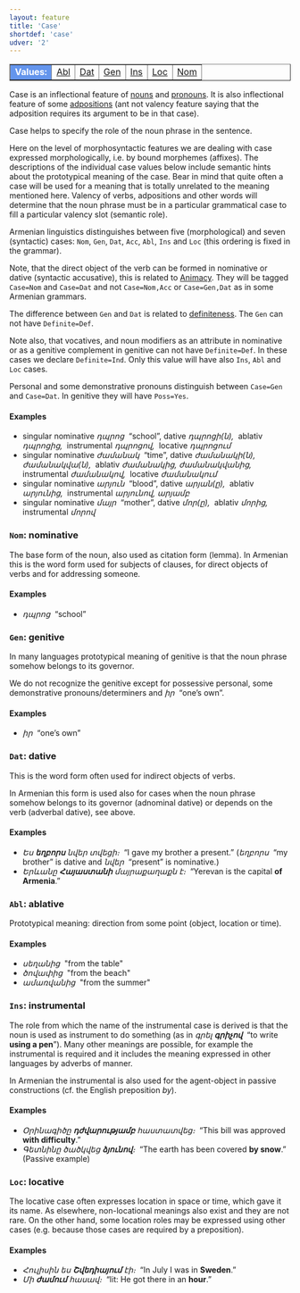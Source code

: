 ```yaml
---
layout: feature
title: 'Case'
shortdef: 'case'
udver: '2'
---
```


<table class="typeindex" border="1">
<tr>
  <td style="background-color:cornflowerblue;color:white"><strong>Values:</strong> </td>
  <td><a href="#Abl">Abl</a></td>
  <td><a href="#Dat">Dat</a></td>
  <td><a href="#Gen">Gen</a></td>
  <td><a href="#Ins">Ins</a></td>
  <td><a href="#Loc">Loc</a></td>
  <td><a href="#Nom">Nom</a></td>
</tr>
</table>

Case is an inflectional feature of [nouns](NOUN) and
[pronouns](PRON). It is also inflectional feature of some [adpositions](ADP) (ant not valency feature saying that
the adposition requires its argument to be in that case).

Case helps to specify the role of the noun phrase in the sentence.

Here on the level of morphosyntactic features we are dealing with case expressed morphologically, i.e. by bound morphemes (affixes).  The descriptions of the individual case values below include semantic
hints about the prototypical meaning of the case. Bear in mind that
quite often a case will be used for a meaning that is totally
unrelated to the meaning mentioned here. Valency of verbs,
adpositions and other words will determine that the noun phrase must
be in a particular grammatical case to fill a particular valency slot
(semantic role).

Armenian linguistics distinguishes between five (morphological) and seven (syntactic) cases:
`Nom`, `Gen`, `Dat`, `Acc`, `Abl`, `Ins` and `Loc` (this ordering is fixed in the grammar).

Note, that the direct object of the verb can be formed in nominative or dative (syntactic accusative), this is related to [Animacy](). They will be tagged `Case=Nom` and `Case=Dat` and not `Case=Nom,Acc` or `Case=Gen,Dat` as in some Armenian grammars.

The difference between `Gen` and `Dat` is related to [definiteness](Definite). The `Gen` can not have `Definite=Def`.

Note also, that vocatives, and noun modifiers as an attribute in nominative or as a genitive complement in genitive can not have `Definite=Def`. In these cases we declare `Definite=Ind`. Only this value will have also `Ins`, `Abl` and `Loc` cases.

Personal and some demonstrative pronouns distinguish between `Case=Gen` and `Case=Dat`. In genitive they will have `Poss=Yes`.

#### Examples

* singular nominative _դպրոց&nbsp;_ “school”, dative _դպրոցի(ն),&nbsp;_ ablativ _դպրոցից,&nbsp;_ instrumental _դպրոցով,&nbsp;_ locative _դպրոցում_
* singular nominative _ժամանակ&nbsp;_ “time”, dative _ժամանակի(ն), ժամանակվա(ն),&nbsp;_ ablativ _ժամանակից, ժամանակվանից,&nbsp;_ instrumental _ժամանակով,&nbsp;_ locative _ժամանակում_
* singular nominative _արյուն&nbsp;_ “blood”, dative _արյան(ը),&nbsp;_ ablativ _արյունից,&nbsp;_ instrumental _արյունով, արյամբ&nbsp;_
* singular nominative _մայր&nbsp;_ “mother”, dative _մոր(ը),&nbsp;_ ablativ _մորից,&nbsp;_ instrumental _մորով_

### <a name="Nom">`Nom`</a>: nominative

The base form of the noun, also used as citation form (lemma).
In Armenian this is the word form used for subjects of clauses, for direct objects of verbs and for addressing someone.

#### Examples

* _դպրոց&nbsp;_ “school”

### <a name="Gen">`Gen`</a>: genitive

In many languages prototypical meaning of genitive is that the noun phrase somehow
belongs to its governor.

We do not recognize the genitive except for possessive personal, some demonstrative pronouns/determiners and _իր&nbsp;_ “one’s own”.

#### Examples

* _իր&nbsp;_ “one’s own”

### <a name="Dat">`Dat`</a>: dative

This is the word form often used for indirect objects of verbs.

In Armenian this form is used also for cases when the noun phrase somehow
belongs to its governor (adnominal dative) or depends on the verb (adverbal dative), see above.

#### Examples

* _Ես <b>եղբորս</b> նվեր տվեցի։&nbsp;_ “I gave my brother a present.”
  (_եղբորս&nbsp;_ “my brother” is dative and _նվեր&nbsp;_ “present” is nominative.)
* _Երևանը <b>Հայաստանի</b> մայրաքաղաքն է։&nbsp;_ “Yerevan is the
  capital <b>of Armenia</b>.”

### <a name="Abl">`Abl`</a>: ablative

Prototypical meaning: direction from some point (object, location or time).

#### Examples

* _սեղանից&nbsp;_ "from the table"
* _ծովափից&nbsp;_ "from the beach"
* _ամառվանից&nbsp;_ "from the summer"

### <a name="Ins">`Ins`</a>: instrumental

The role from which the name of the instrumental case is derived is
that the noun is used as instrument to do something (as in _գրել
<b>գրիչով</b>&nbsp;_ “to write <b>using a pen</b>”). Many other meanings are
possible, for example the instrumental is required and it includes the meaning expressed in
other languages by adverbs of manner.

In Armenian the instrumental is also used for the agent-object in passive
constructions (cf. the English preposition _by_).

#### Examples

* _Օրինագիծը <b>դժվարությամբ</b> հաստատվեց։&nbsp;_ “This bill was approved <b>with difficulty</b>.”
* _Գետնինը ծածկվեց <b>ձյունով</b>։&nbsp;_ “The earth has been covered <b>by snow</b>.” (Passive example)

### <a name="Loc">`Loc`</a>: locative

The locative case often expresses location in space or time, which
gave it its name. As elsewhere, non-locational meanings also exist and
they are not rare. On the other hand, some location roles
may be expressed using other cases (e.g. because those cases are
required by a preposition).

#### Examples

* _Հուլիսին ես <b>Շվեդիայում</b> էի։&nbsp;_ “In July I was in <b>Sweden</b>.”
* _Մի <b>ժամում</b> հասավ։&nbsp;_ “lit: He got there in an <b>hour</b>.”
<!-- Interlanguage links updated Pá kvě 14 11:08:28 CEST 2021 -->
